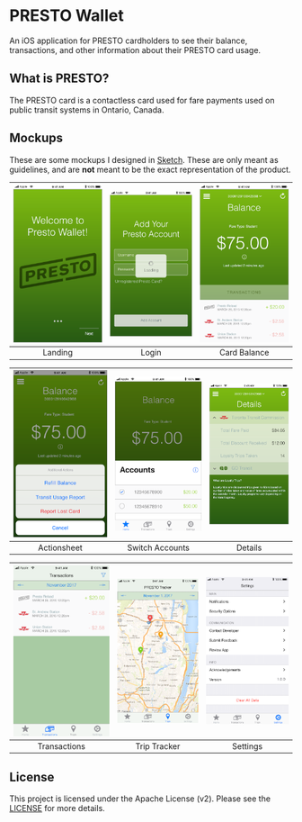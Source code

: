 # PRESTO Wallet
An iOS application for PRESTO cardholders to see their balance, transactions, and other information about their PRESTO card usage.

## What is PRESTO?
The PRESTO card is a contactless card used for fare payments used on public transit systems in Ontario, Canada.

## Mockups
These are some mockups I designed in [Sketch](https://www.sketchapp.com/). These are only meant as guidelines, and are **not** meant to be the exact representation of the product.

| ![Landing screen](mockups/landing.png)  | ![Login screen](mockups/login.png) | ![Balance screen](mockups/balance.png) |
|:---:|:---:|:---:|
| Landing | Login | Card Balance |

| ![Actionsheet screen](mockups/actionsheet.png)  | ![Switch accounts screen](mockups/accounts.png) | ![Details screen](mockups/details.png) |
|:---:|:---:|:---:|
| Actionsheet | Switch Accounts | Details |

| ![Transactions screen](mockups/transactions.png)  | ![Map screen](mockups/map.png) | ![Settings screen](mockups/settings.png) |
|:---:|:---:|:---:|
| Transactions | Trip Tracker | Settings |

## License
This project is licensed under the Apache License (v2). Please see the [LICENSE](LICENSE) for more details.
